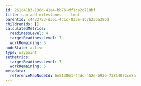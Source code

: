 ```yaml
---
id: 261c41b3-138d-41a4-bb76-df1ca2c718bf
title: can add milestones -- toot
parentId: c4422753-d361-4c1c-833e-1c7b236a39bd
childrenIds: []
calculatedMetrics:
  readinessLevel: 4
  targetReadinessLevel: 7
  workRemaining: 5
nodeState: active
type: waypoint
setMetrics:
  targetReadinessLevel: 7
  workRemaining: 5
metadata:
  referenceMapNodeId: 6e513861-44dc-452e-b93e-73814072ce8a
---
```

